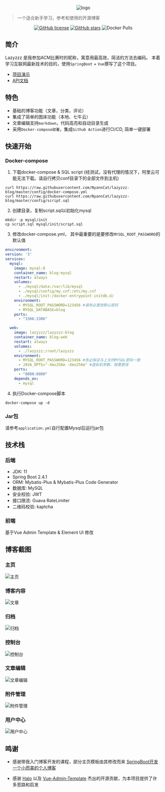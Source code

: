 <center>

![logo](gallery/logo.png)

</center>

> 一个适合新手学习，参考和使用的开源博客

<p align="center">
<a href="https://github.com/NyannCat/lazyzzz-blog"><img alt="GitHub license" src="https://img.shields.io/github/license/NyannCat/lazyzzz-blog"></a>
<a href="https://github.com/NyannCat/lazyzzz-blog/stargazers"><img alt="GitHub stars" src="https://img.shields.io/github/stars/NyannCat/lazyzzz-blog"></a>
<img alt="Docker Pulls" src="https://img.shields.io/docker/pulls/lazyzzz/lazyzzz-blog">
</p>

## 简介
Lazyzzz 是我参加ACM比赛时的昵称，寓意用最高效，简洁的方法去编码。
本着学习互联网最新技术的目的，使用`SpringBoot` + `Vue`撰写了这个项目。

- [项目演示](https://www.lazyzzz.club/)
- [API文档](doc/api-doc.md)

## 特色
- 基础的博客功能（文章，分类，评论）
- 集成了简单的图床功能（本地、七牛云）
- 文章编辑支持`markdown`，代码高亮和自动目录生成
- 采用`Docker-compose部署`，集成`Github Action`进行CI/CD, 简单一键部署

## 快速开始
### Docker-compose
1. 下载docker-compose & SQL script (经测试，没有代理的情况下，阿里云可能无法下载。请自行拷贝conf目录下的全部文件到主机)
```shell
curl https://raw.githubusercontent.com/NyannCat/lazyzzz-blog/master/config/docker-compose.yml
curl https://raw.githubusercontent.com/NyannCat/lazyzzz-blog/master/config/script.sql
```

2. 创建目录，复制script.sql以初始化mysql
```shell
mkdir -p mysql/init
cp script.sql mysql/init/script.sql
```

3. 修改docker-compose.yml， 其中最重要的是要修改`MYSQL_ROOT_PASSWORD`的默认值
```yaml
environment:
version: '3'
services:
  mysql:
    image: mysql:8
    container_name: blog-mysql
    restart: always
    volumes:
      - ./mysql/data:/var/lib/mysql
      - ./mysql/config/my.cnf:/etc/my.cnf
      - ./mysql/init:/docker-entrypoint-initdb.d/
    environment:
      - MYSQL_ROOT_PASSWORD=123456 #请务必更改默认密码
      - MYSQL_DATABASE=blog
    ports:
      - "3306:3306"

  web:
    image: lazyzzz/lazyzzz-blog
    container_name: blog-web
    restart: always
    volumes:
      - ./lazyzzz:/root/lazyzzz
    environment:
      - MYSQL_ROOT_PASSWORD=123456 #务必保证与上文的MYSQL密码一致
      - JAVA_OPTS="-Xms256m -Xmx256m" #虚拟机参数，按需更改
    ports:
      - "8080:8080"
    depends_on:
      - mysql

```

4. 执行Docker-compose脚本
```shell
docker-compose up -d
```

### Jar包
请参考`application.yml`自行配置Mysql后运行jar包

## 技术栈
### 后端
- JDK: 11
- Spring Boot 2.4.1
- ORM: Mybatis-Plus & Mybatis-Plus Code Generator
- 数据库: MySQL
- 安全校验: JWT
- 接口限流: Guava RateLimiter
- 二维码校验: kaptcha

### 前端
基于Vue Admin Template & Element UI 修改

## 博客截图
### 主页
![主页](gallery/home.png)
### 博客内容
![文章](gallery/article.png)
### 归档
![归档](gallery/archive.png)
### 控制台
![控制台](gallery/dashboard.png)
### 文章编辑
![文章编辑](gallery/write.png)
### 附件管理
![附件管理](gallery/attachment.png)
### 用户中心
![用户中心](gallery/user.png)

## 鸣谢
- 感谢带我入门博客开发的课程，部分主页模板由其修改而来 [SpringBoot开发一个小而美的个人博客](https://www.bilibili.com/video/BV1nE411r7TF?from=search&seid=2627904292093709093)

- 感谢 [Halo](https://github.com/halo-dev/halo) 以及 [Vue-Admin-Template](https://github.com/PanJiaChen/vue-admin-template) 
杰出的开源贡献，为本项目提供了许多思路和启发
